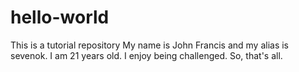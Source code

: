 # hello-world
This is a tutorial repository
My name is John Francis and my alias is sevenok.
I am 21 years old.
I enjoy being challenged.
So, that's all. 
